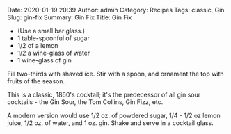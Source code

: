 Date: 2020-01-19 20:39
Author: admin
Category: Recipes
Tags: classic, Gin
Slug: gin-fix
Summary: Gin Fix
Title: Gin Fix

* (Use a small bar glass.)
* 1 table-spoonful of sugar
* 1/2 of a lemon
* 1/2 a wine-glass of water
* 1 wine-glass of gin

Fill two-thirds with shaved ice. Stir with a spoon, and ornament the top with fruits of the season.

This is a classic, 1860's cocktail; it's the predecessor of all gin sour cocktails - the Gin Sour, the Tom Collins, Gin Fizz, etc.

A modern version would use 1/2 oz. of powdered sugar, 1/4 - 1/2 oz lemon juice, 1/2 oz. of water, and 1 oz. gin. Shake and serve in a cocktail glass.


